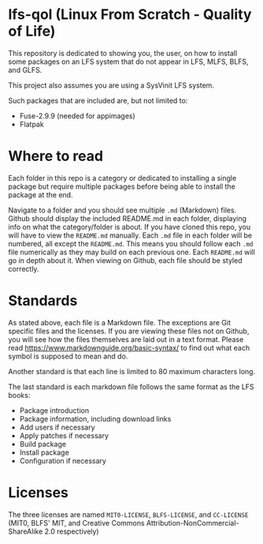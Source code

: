 # lfs-qol (Linux From Scratch - Quality of Life)

This repository is dedicated to showing you, the user, on how to install some
packages on an LFS system that do not appear in LFS, MLFS, BLFS, and GLFS.

This project also assumes you are using a SysVinit LFS system.

Such packages that are included are, but not limited to:
- Fuse-2.9.9 (needed for appimages)
- Flatpak

# Where to read

Each folder in this repo is a category or dedicated to installing a single
package but require multiple packages before being able to install the package
at the end.

Navigate to a folder and you should see multiple `.md` (Markdown) files. Github
should display the included README.md in each folder, displaying info on what
the category/folder is about. If you have cloned this repo, you will have to
view the `README.md` manually. Each `.md` file in each folder will be numbered,
all except the `README.md`. This means you should follow each `.md` file
numerically as they may build on each previous one. Each `README.md` will go in
depth about it. When viewing on Github, each file should be styled correctly.

# Standards

As stated above, each file is a Markdown file. The exceptions are Git specific
files and the licenses. If you are viewing these files not on Github, you will
see how the files themselves are laid out in a text format. Please read
https://www.markdownguide.org/basic-syntax/ to find out what each symbol is
supposed to mean and do.

Another standard is that each line is limited to 80 maximum characters long.

The last standard is each markdown file follows the same format as the LFS
books:
- Package introduction
- Package information, including download links
- Add users if necessary
- Apply patches if necessary
- Build package
- Install package
- Configuration if necessary

# Licenses

The three licenses are named `MIT0-LICENSE`, `BLFS-LICENSE`, and `CC-LICENSE`
(MIT0, BLFS' MIT, and Creative Commons Attribution-NonCommercial-ShareAlike 2.0
respectively)
